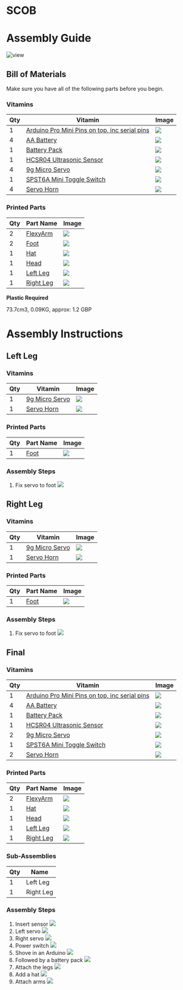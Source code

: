 # SCOB
# Assembly Guide

![view](../images/SCOB_view.png)

## Bill of Materials

Make sure you have all of the following parts before you begin.

### Vitamins

Qty | Vitamin | Image
--- | --- | ---
1 | [Arduino Pro Mini Pins on top, inc serial pins]() | ![](../vitamins/images/ArduinoProMiniPinsontopincserialpins_view.png) | 
4 | [AA Battery]() | ![](../vitamins/images/AABattery_view.png) | 
1 | [Battery Pack]() | ![](../vitamins/images/BatteryPack_view.png) | 
1 | [HCSR04 Ultrasonic Sensor]() | ![](../vitamins/images/HCSR04UltrasonicSensor_view.png) | 
4 | [9g Micro Servo]() | ![](../vitamins/images/9gMicroServo_view.png) | 
1 | [SPST6A Mini Toggle Switch]() | ![](../vitamins/images/SPST6AMiniToggleSwitch_view.png) | 
4 | [Servo Horn]() | ![](../vitamins/images/ServoHorn_view.png) | 

### Printed Parts

Qty | Part Name | Image
--- | --- | ---
2 | [FlexyArm](../printedparts/stl/FlexyArm.stl) | ![](../printedparts/images/FlexyArm_view.png) | 
2 | [Foot](../printedparts/stl/Foot.stl) | ![](../printedparts/images/Foot_view.png) | 
1 | [Hat](../printedparts/stl/Hat.stl) | ![](../printedparts/images/Hat_view.png) | 
1 | [Head](../printedparts/stl/Head.stl) | ![](../printedparts/images/Head_view.png) | 
1 | [Left Leg](../printedparts/stl/LeftLeg.stl) | ![](../printedparts/images/LeftLeg_view.png) | 
1 | [Right Leg](../printedparts/stl/RightLeg.stl) | ![](../printedparts/images/RightLeg_view.png) | 


**Plastic Required**

73.7cm3, 0.09KG,  approx: 1.2 GBP


# Assembly Instructions

## Left Leg

### Vitamins

Qty | Vitamin | Image
--- | --- | ---
1 | [9g Micro Servo]() | ![](../vitamins/images/9gMicroServo_view.png) | 
1 | [Servo Horn]() | ![](../vitamins/images/ServoHorn_view.png) | 

### Printed Parts

Qty | Part Name | Image
--- | --- | ---
1 | [Foot](../printedparts/stl/Foot.stl) | ![](../printedparts/images/Foot_view.png) | 

### Assembly Steps

1. Fix servo to foot
![](../assemblies/SCOB/LeftLeg_step1_view.png)


## Right Leg

### Vitamins

Qty | Vitamin | Image
--- | --- | ---
1 | [9g Micro Servo]() | ![](../vitamins/images/9gMicroServo_view.png) | 
1 | [Servo Horn]() | ![](../vitamins/images/ServoHorn_view.png) | 

### Printed Parts

Qty | Part Name | Image
--- | --- | ---
1 | [Foot](../printedparts/stl/Foot.stl) | ![](../printedparts/images/Foot_view.png) | 

### Assembly Steps

1. Fix servo to foot
![](../assemblies/SCOB/RightLeg_step1_view.png)


## Final

### Vitamins

Qty | Vitamin | Image
--- | --- | ---
1 | [Arduino Pro Mini Pins on top, inc serial pins]() | ![](../vitamins/images/ArduinoProMiniPinsontopincserialpins_view.png) | 
4 | [AA Battery]() | ![](../vitamins/images/AABattery_view.png) | 
1 | [Battery Pack]() | ![](../vitamins/images/BatteryPack_view.png) | 
1 | [HCSR04 Ultrasonic Sensor]() | ![](../vitamins/images/HCSR04UltrasonicSensor_view.png) | 
2 | [9g Micro Servo]() | ![](../vitamins/images/9gMicroServo_view.png) | 
1 | [SPST6A Mini Toggle Switch]() | ![](../vitamins/images/SPST6AMiniToggleSwitch_view.png) | 
2 | [Servo Horn]() | ![](../vitamins/images/ServoHorn_view.png) | 

### Printed Parts

Qty | Part Name | Image
--- | --- | ---
2 | [FlexyArm](../printedparts/stl/FlexyArm.stl) | ![](../printedparts/images/FlexyArm_view.png) | 
1 | [Hat](../printedparts/stl/Hat.stl) | ![](../printedparts/images/Hat_view.png) | 
1 | [Head](../printedparts/stl/Head.stl) | ![](../printedparts/images/Head_view.png) | 
1 | [Left Leg](../printedparts/stl/LeftLeg.stl) | ![](../printedparts/images/LeftLeg_view.png) | 
1 | [Right Leg](../printedparts/stl/RightLeg.stl) | ![](../printedparts/images/RightLeg_view.png) | 

### Sub-Assemblies

Qty | Name 
--- | --- 
1 | Left Leg
1 | Right Leg

### Assembly Steps

1. Insert sensor
![](../assemblies/SCOB/Final_step1_view.png)
2. Left servo
![](../assemblies/SCOB/Final_step2_view.png)
3. Right servo
![](../assemblies/SCOB/Final_step3_view.png)
4. Power switch
![](../assemblies/SCOB/Final_step4_view.png)
5. Shove in an Arduino
![](../assemblies/SCOB/Final_step5_view.png)
6. Followed by a battery pack
![](../assemblies/SCOB/Final_step6_view.png)
7. Attach the legs
![](../assemblies/SCOB/Final_step7_view.png)
8. Add a hat
![](../assemblies/SCOB/Final_step8_view.png)
9. Attach arms
![](../assemblies/SCOB/Final_step9_view.png)


